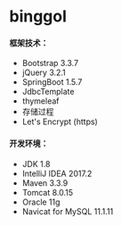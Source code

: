 # binggol
#### 框架技术：

- Bootstrap 3.3.7
- jQuery 3.2.1
- SpringBoot 1.5.7
- JdbcTemplate
- thymeleaf
- 存储过程
- Let's Encrypt (https)

#### 开发环境：

- JDK 1.8
- IntelliJ IDEA 2017.2
- Maven 3.3.9
- Tomcat 8.0.15
- Oracle 11g
- Navicat for MySQL 11.1.11